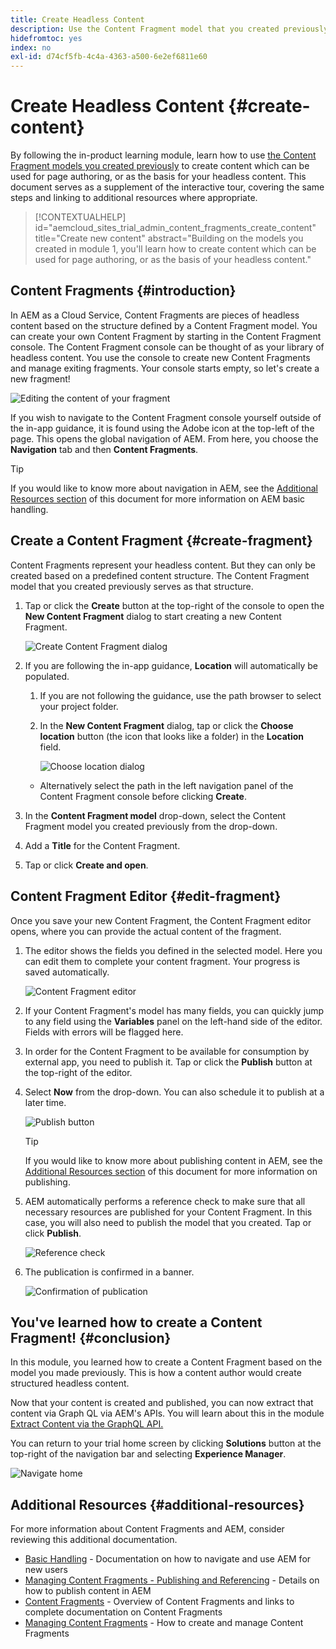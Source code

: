 ```yaml
---
title: Create Headless Content
description: Use the Content Fragment model that you created previously to create content which can be used for page authoring, or as the basis for your headless content.
hidefromtoc: yes
index: no
exl-id: d74cf5fb-4c4a-4363-a500-6e2ef6811e60
---
```

# Create Headless Content {#create-content}

By following the in-product learning module, learn how to use [the Content Fragment models you created previously](content-structure.md) to create content which can be used for page authoring, or as the basis for your headless content. This document serves as a supplement of the interactive tour, covering the same steps and linking to additional resources where appropriate.

>[!CONTEXTUALHELP]
>id="aemcloud_sites_trial_admin_content_fragments_create_content"
>title="Create new content"
>abstract="Building on the models you created in module 1, you'll learn how to create content which can be used for page authoring, or as the basis of your headless content."

## Content Fragments {#introduction}

In AEM as a Cloud Service, Content Fragments are pieces of headless content based on the structure defined by a Content Fragment model. You can create your own Content Fragment by starting in the Content Fragment console. The Content Fragment console can be thought of as your library of headless content. You use the console to create new Content Fragments and manage exiting fragments. Your console starts empty, so let's create a new fragment!

![Editing the content of your fragment](assets/create-content/content-fragment-console.png)

If you wish to navigate to the Content Fragment console yourself outside of the in-app guidance, it is found using the Adobe icon at the top-left of the page. This opens the global navigation of AEM. From here, you choose the **Navigation** tab and then **Content Fragments**.

>[!TIP]
>
>If you would like to know more about navigation in AEM, see the [Additional Resources section](#additional-resources) of this document for more information on AEM basic handling.

## Create a Content Fragment {#create-fragment}

Content Fragments represent your headless content. But they can only be created based on a predefined content structure. The Content Fragment model that you created previously serves as that structure.

1. Tap or click the **Create** button at the top-right of the console to open the **New Content Fragment** dialog to start creating a new Content Fragment.

   ![Create Content Fragment dialog](assets/create-content/create-content-fragment.png)

1. If you are following the in-app guidance, **Location** will automatically be populated.

   1. If you are not following the guidance, use the path browser to select your project folder.

   1. In the **New Content Fragment** dialog, tap or click the **Choose location** button (the icon that looks like a folder) in the **Location** field.

      ![Choose location dialog](assets/create-content/choose-location.png)

   * Alternatively select the path in the left navigation panel of the Content Fragment console before clicking **Create**.

1. In the **Content Fragment model** drop-down, select the Content Fragment model you created previously from the drop-down.

1. Add a **Title** for the Content Fragment.

1. Tap or click **Create and open**.

## Content Fragment Editor {#edit-fragment}

Once you save your new Content Fragment, the Content Fragment editor opens, where you can provide the actual content of the fragment.

1. The editor shows the fields you defined in the selected model. Here you can edit them to complete your content fragment. Your progress is saved automatically. 

   ![Content Fragment editor](assets/create-content/content-fragment-editor.png)

1. If your Content Fragment's model has many fields, you can quickly jump to any field using the **Variables** panel on the left-hand side of the editor. Fields with errors will be flagged here.

1. In order for the Content Fragment to be available for consumption by external app, you need to publish it. Tap or click the **Publish** button at the top-right of the editor.

1. Select **Now** from the drop-down. You can also schedule it to publish at a later time.

   ![Publish button](assets/create-content/publish.png)

   >[!TIP]
   >
   >If you would like to know more about publishing content in AEM, see the [Additional Resources section](#additional-resources) of this document for more information on publishing.

1. AEM automatically performs a reference check to make sure that all necessary resources are published for your Content Fragment. In this case, you will also need to publish the model that you created. Tap or click **Publish**.

   ![Reference check](assets/create-content/references.png)

1. The publication is confirmed in a banner.

   ![Confirmation of publication](assets/create-content/publish-confirm.png)

## You've learned how to create a Content Fragment! {#conclusion}

In this module, you learned how to create a Content Fragment based on the model you made previously. This is how a content author would create structured headless content.

Now that your content is created and published, you can now extract that content via Graph QL via AEM's APIs. You will learn about this in the module [Extract Content via the GraphQL API.](extract-content.md)

You can return to your trial home screen by clicking **Solutions** button at the top-right of the navigation bar and selecting **Experience Manager**.

![Navigate home](assets/create-content/home.png)

## Additional Resources {#additional-resources}

For more information about Content Fragments and AEM, consider reviewing this additional documentation.

* [Basic Handling](/help/sites-cloud/authoring/getting-started/basic-handling.md) - Documentation on how to navigate and use AEM for new users
* [Managing Content Fragments - Publishing and Referencing](/help/assets/content-fragments/content-fragments-managing.md#publishing-and-referencing-a-fragment) - Details on how to publish content in AEM
* [Content Fragments](/help/assets/content-fragments/content-fragments.md) - Overview of Content Fragments and links to complete documentation on Content Fragments
* [Managing Content Fragments](/help/assets/content-fragments/content-fragments-managing.md) - How to create and manage Content Fragments
